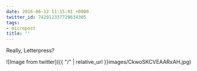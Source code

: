 ```yaml
---
date: 2016-06-12 11:15:01 +0000
twitter_id: 742012337729634305
tags:
- micropost
title: ''
---
```


Really, Letterpress?

![Image from twitter]({{ "/" | relative_url  }}images/CkwoSKCVEAARxAH.jpg)
